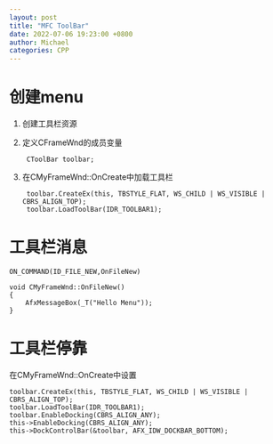 ```yaml
---
layout: post
title: "MFC ToolBar"
date: 2022-07-06 19:23:00 +0800
author: Michael
categories: CPP
---
```


# 创建menu
1. 创建工具栏资源
2. 定义CFrameWnd的成员变量

		CToolBar toolbar;
3. 在CMyFrameWnd::OnCreate中加载工具栏

		toolbar.CreateEx(this, TBSTYLE_FLAT, WS_CHILD | WS_VISIBLE | CBRS_ALIGN_TOP);
		toolbar.LoadToolBar(IDR_TOOLBAR1);
	

# 工具栏消息
	ON_COMMAND(ID_FILE_NEW,OnFileNew)

	void CMyFrameWnd::OnFileNew()
	{
		AfxMessageBox(_T("Hello Menu"));
	}

# 工具栏停靠
在CMyFrameWnd::OnCreate中设置

	toolbar.CreateEx(this, TBSTYLE_FLAT, WS_CHILD | WS_VISIBLE | CBRS_ALIGN_TOP);
	toolbar.LoadToolBar(IDR_TOOLBAR1);
	toolbar.EnableDocking(CBRS_ALIGN_ANY);
	this->EnableDocking(CBRS_ALIGN_ANY);
	this->DockControlBar(&toolbar, AFX_IDW_DOCKBAR_BOTTOM);
